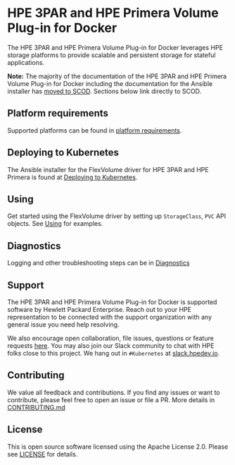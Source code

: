 # HPE 3PAR and HPE Primera Volume Plug-in for Docker

The HPE 3PAR and HPE Primera Volume Plug-in for Docker leverages HPE storage platforms to provide scalable and persistent storage for stateful applications.

**Note:** The majority of the documentation of the HPE 3PAR and HPE Primera Volume Plug-in for Docker including the documentation for the Ansible installer has [moved to SCOD](https://scod.hpedev.io/flexvolume_driver/hpe_3par_primera_installer/). Sections below link directly to SCOD.

## Platform requirements
Supported platforms can be found in [platform requirements](https://scod.hpedev.io/flexvolume_driver/hpe_3par_primera_installer/#platform_requirements).

## Deploying to Kubernetes
The Ansible installer for the FlexVolume driver for HPE 3PAR and HPE Primera is found at [Deploying to Kubernetes](https://scod.hpedev.io/flexvolume_driver/hpe_3par_primera_installer/#deploying_to_kubernetes).

## Using
Get started using the FlexVolume driver by setting up `StorageClass`, `PVC` API objects. See [Using](https://scod.hpedev.io/flexvolume_driver/hpe_3par_primera_installer/#using) for examples.

## Diagnostics
Logging and other troubleshooting steps can be in [Diagnostics](https://scod.hpedev.io/flexvolume_driver/hpe_3par_primera_installer/#diagnostics)

## Support
The HPE 3PAR and HPE Primera Volume Plug-in for Docker is supported software by Hewlett Packard Enterprise. Reach out to your HPE representation to be connected with the support organization with any general issue you need help resolving.

We also encourage open collaboration, file issues, questions or feature requests [here](https://github.com/hpe-storage/python-hpedockerplugin/issues). You may also join our Slack community to chat with HPE folks close to this project. We hang out in `#Kubernetes` at [slack.hpedev.io](https://slack.hpedev.io/).

## Contributing
We value all feedback and contributions. If you find any issues or want to contribute, please feel free to open an issue or file a PR. More details in [CONTRIBUTING.md](CONTRIBUTING.md)

## License
This is open source software licensed using the Apache License 2.0. Please see [LICENSE](LICENSE) for details.
